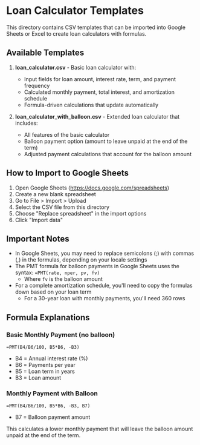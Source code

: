 # Loan Calculator Templates

This directory contains CSV templates that can be imported into Google Sheets or Excel to create loan calculators with formulas.

## Available Templates

1. **loan_calculator.csv** - Basic loan calculator with:
   - Input fields for loan amount, interest rate, term, and payment frequency
   - Calculated monthly payment, total interest, and amortization schedule
   - Formula-driven calculations that update automatically

2. **loan_calculator_with_balloon.csv** - Extended loan calculator that includes:
   - All features of the basic calculator
   - Balloon payment option (amount to leave unpaid at the end of the term)
   - Adjusted payment calculations that account for the balloon amount

## How to Import to Google Sheets

1. Open Google Sheets (https://docs.google.com/spreadsheets)
2. Create a new blank spreadsheet
3. Go to File > Import > Upload
4. Select the CSV file from this directory
5. Choose "Replace spreadsheet" in the import options
6. Click "Import data"

## Important Notes

- In Google Sheets, you may need to replace semicolons (;) with commas (,) in the formulas, depending on your locale settings
- The PMT formula for balloon payments in Google Sheets uses the syntax: `=PMT(rate, nper, pv, fv)`
  - Where `fv` is the balloon amount
- For a complete amortization schedule, you'll need to copy the formulas down based on your loan term
  - For a 30-year loan with monthly payments, you'll need 360 rows

## Formula Explanations

### Basic Monthly Payment (no balloon)
```
=PMT(B4/B6/100, B5*B6, -B3)
```
- B4 = Annual interest rate (%)
- B6 = Payments per year
- B5 = Loan term in years
- B3 = Loan amount

### Monthly Payment with Balloon
```
=PMT(B4/B6/100, B5*B6, -B3, B7)
```
- B7 = Balloon payment amount

This calculates a lower monthly payment that will leave the balloon amount unpaid at the end of the term.